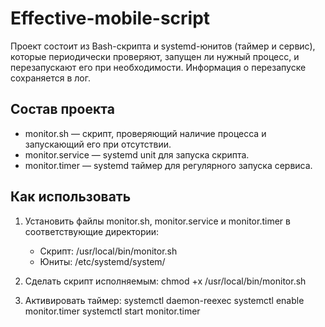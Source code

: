 # Effective-mobile-script

Проект состоит из Bash-скрипта и systemd-юнитов (таймер и сервис), которые периодически проверяют, запущен ли нужный процесс, и перезапускают его при необходимости. Информация о перезапуске сохраняется в лог.

## Состав проекта

- monitor.sh — скрипт, проверяющий наличие процесса и запускающий его при отсутствии.
- monitor.service — systemd unit для запуска скрипта.
- monitor.timer — systemd таймер для регулярного запуска сервиса.

## Как использовать

1. Установить файлы monitor.sh, monitor.service и monitor.timer в соответствующие директории:
   - Скрипт: /usr/local/bin/monitor.sh
   - Юниты: /etc/systemd/system/

2. Сделать скрипт исполняемым:
   chmod +x /usr/local/bin/monitor.sh

3. Активировать таймер:
   systemctl daemon-reexec
   systemctl enable monitor.timer
   systemctl start monitor.timer
